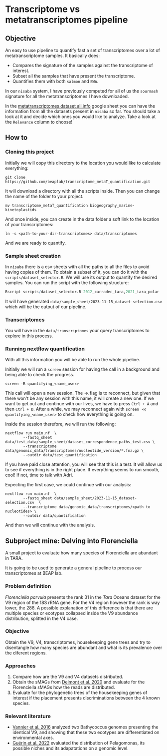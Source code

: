 # Transcriptome vs metatranscriptomes pipeline

## Objective 

An easy to use pipeline to quantify fast a set of transcriptomes over a lot of metatranscriptome samples. It basically does: 

- Compares the signature of the samples against the transcriptome of interest.
- Subset all the samples that have present the transcriptome.
- Quantifies them with both `salmon` and `BWA`.

In our `nisaba` system, I have previously computed for all of us the `sourmash` signature for all the metatranscriptomes I have downloaded. 

In the [metatranscriptomes dataset all info](https://docs.google.com/spreadsheets/d/11mkh7hcndFwxE195rt6JnvfDmUDB1XI-_M87bGpu4bw/edit?usp=sharing) google sheet you can have the information from all the datasets present in `nisaba` so far. You should take a look at it and decide which ones you would like to analyze. 
Take a look at the `Relevance` column to choose! 

## How to

### Cloning this project 

Initially we will copy this directory to the location you would like to calculate everything: 

```
git clone https://github.com/beaplab/transcriptome_metaT_quantification.git
```
It will download a directory with all the scripts inside. Then you can change the name of the folder to your project. 

```
mv transcriptome_metaT_quantification biogeography_marine-kinetoplastids
```
And once inside, you can create in the data folder a soft link to the location of your transcriptomes: 

```
ln -s <path-to-your-dir-transcriptomes> data/transcriptomes     
```

And we are ready to quantify.


### Sample sheet creation 

In `nisaba` there is a csv sheets with all the paths to all the files to avoid having copies of them. To obtain a subset of it, you can do it with the `scripts/dataset_selector.R`. We will use its output to quantify the desired samples.
You can run the script with the following structure: 

```r
Rscript scripts/dataset_selector.R 2012_carradec_tara,2021_tara_polar 
```

It will have generated `data/sample_sheet/2023-11-15_dataset-selection.csv` which will be the output of our pipeline.

### Transcriptomes 

You will have in the `data/transcriptomes` your query transcriptomes to explore in this process. 

### Running nextflow quantification 

With all this information you will be able to run the whole pipeline. 

Initially we will run a `screen` session for having the call in a background and being able to check the progress. 

```
screen -R quantifying_<name_user>
```

This call will open a new session. The `-R` flag is to reconnect, but given that there won't be any session with this name, it will create a new one. 
If we want to get out and continue with our lives, we have to press `Ctrl + A` and then `Ctrl + D`. 
After a while, we may reconnect again with `screen -R quantifying_<name_user>` to check how everything is going on. 

Inside the session therefore, we will run the following: 

```
nextflow run main.nf  \
        --fastq_sheet data/test_data/sample_sheet/dataset_correspondence_paths_test.csv \
        --transcriptome data/genomic_data/transcriptomes/nucleotide_version/*.fna.gz \
        --outdir data/test_quantification
```

If you have paid close attention, you will see that this is a test. It will allow us to see if everything is in the right place. 
If everything seems to run smooth, cool! If not, time to talk with Adri. 

Expecting the first case, we could continue with our analysis: 


```
nextflow run main.nf  \
        --fastq_sheet data/sample_sheet/2023-11-15_dataset-selection.csv  \
        --transcriptome data/genomic_data/transcriptomes/<path to nucleotides> \
        --outdir data/quantification
```


And then we will continue with the analysis. 



## Subproject mine: Delving into Florenciella

A small project to evaluate how many species of Florenciella are abundant in TARA. 

It is going to be used to generate a general pipeline to process our transcriptomes at BEAP lab. 


### Problem definition 

*Florenciella parvula* presents the rank 31 in the *Tara* Oceans dataset for the V9 region of the 18S rRNA gene. For the V4 region however the rank is way lower, the 288. A possible explanation of this difference is that there are multiple species or ecotypes collapsed inside the V9 abundance distribution, splitted in the V4 case. 

### Objective 

Obtain the V9, V4, transcriptomes, housekeeping gene trees and try to disentangle how many species are abundant and what is its prevalence over the diferent regions. 

### Approaches 

1) Compare how are the V9 and V4 datasets distributed. 
2) Obtain the sMAGs from [Delmont et al. 2020](https://www.genoscope.cns.fr/tara/) and evaluate for the Florenciella sMAGs how the reads are distributed. 
3) Evaluate for the phylogenetic trees of the housekeeping genes of interest if the placement presents discriminations between the 4 known species. 

### Relevant literature

- [Vannier et al. 2016](https://www.nature.com/articles/srep37900) analyzed two Bathycoccus genomes presenting the identical V9, and showing that these two ecotypes are differentiated on environmental axes. 
- [Guérin et al. 2022](https://www.nature.com/articles/s42003-022-03939-z) evaluated the distribution of Pelagomonas, its possible niches and its adapatations on a genomic level.
